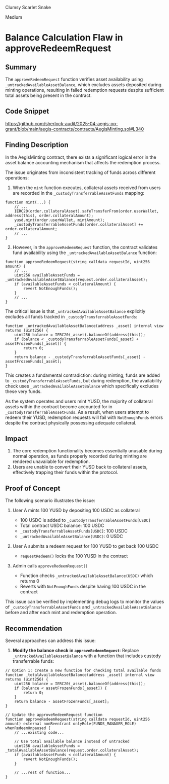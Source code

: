Clumsy Scarlet Snake

Medium

# Balance Calculation Flaw in approveRedeemRequest



## Summary
The `approveRedeemRequest` function verifies asset availability using `_untrackedAvailableAssetBalance`, which excludes assets deposited during minting operations, resulting in failed redemption requests despite sufficient total assets being present in the contract.

## Code Snippet 
https://github.com/sherlock-audit/2025-04-aegis-op-grant/blob/main/aegis-contracts/contracts/AegisMinting.sol#L340

## Finding Description
In the AegisMinting contract, there exists a significant logical error in the asset balance accounting mechanism that affects the redemption process.

The issue originates from inconsistent tracking of funds across different operations:

1. When the `mint` function executes, collateral assets received from users are recorded in the `_custodyTransferrableAssetFunds` mapping:
```solidity
function mint(...) {
    // ...
    IERC20(order.collateralAsset).safeTransferFrom(order.userWallet, address(this), order.collateralAmount);
    yusd.mint(order.userWallet, mintAmount);
    _custodyTransferrableAssetFunds[order.collateralAsset] += order.collateralAmount;
    // ...
}
```

2. However, in the `approveRedeemRequest` function, the contract validates fund availability using the `_untrackedAvailableAssetBalance` function:
```solidity
function approveRedeemRequest(string calldata requestId, uint256 amount) {
    // ...
    uint256 availableAssetFunds = _untrackedAvailableAssetBalance(request.order.collateralAsset);
    if (availableAssetFunds < collateralAmount) {
        revert NotEnoughFunds();
    }
    // ...
}
```

The critical issue is that `_untrackedAvailableAssetBalance` explicitly excludes all funds tracked in `_custodyTransferrableAssetFunds`:
```solidity
function _untrackedAvailableAssetBalance(address _asset) internal view returns (uint256) {
    uint256 balance = IERC20(_asset).balanceOf(address(this));
    if (balance < _custodyTransferrableAssetFunds[_asset] + assetFrozenFunds[_asset]) {
        return 0;
    }
    return balance - _custodyTransferrableAssetFunds[_asset] - assetFrozenFunds[_asset];
}
```

This creates a fundamental contradiction: during minting, funds are added to `_custodyTransferrableAssetFunds`, but during redemption, the availability check uses `_untrackedAvailableAssetBalance` which specifically excludes these very funds.

As the system operates and users mint YUSD, the majority of collateral assets within the contract become accounted for in `_custodyTransferrableAssetFunds`. As a result, when users attempt to redeem their YUSD, redemption requests will fail with `NotEnoughFunds` errors despite the contract physically possessing adequate collateral.

## Impact
1. The core redemption functionality becomes essentially unusable during normal operation, as funds properly recorded during minting are rendered unavailable for redemption.
2. Users are unable to convert their YUSD back to collateral assets, effectively trapping their funds within the protocol.
## Proof of Concept
The following scenario illustrates the issue:

1. User A mints 100 YUSD by depositing 100 USDC as collateral
   - 100 USDC is added to `_custodyTransferrableAssetFunds[USDC]`
   - Total contract USDC balance: 100 USDC
   - `_custodyTransferrableAssetFunds[USDC]`: 100 USDC
   - `_untrackedAvailableAssetBalance(USDC)`: 0 USDC

2. User A submits a redeem request for 100 YUSD to get back 100 USDC
   - `requestRedeem()` locks the 100 YUSD in the contract

3. Admin calls `approveRedeemRequest()`
   - Function checks `_untrackedAvailableAssetBalance(USDC)` which returns 0
   - Reverts with `NotEnoughFunds` despite having 100 USDC in the contract

This issue can be verified by implementing debug logs to monitor the values of `_custodyTransferrableAssetFunds` and `_untrackedAvailableAssetBalance` before and after each mint and redemption operation.

## Recommendation
Several approaches can address this issue:

1. **Modify the balance check in `approveRedeemRequest`**:
   Replace `_untrackedAvailableAssetBalance` with a function that includes custody transferrable funds:

```solidity
// Option 1: Create a new function for checking total available funds
function _totalAvailableAssetBalance(address _asset) internal view returns (uint256) {
    uint256 balance = IERC20(_asset).balanceOf(address(this));
    if (balance < assetFrozenFunds[_asset]) {
        return 0;
    }
    return balance - assetFrozenFunds[_asset];
}

// Update the approveRedeemRequest function
function approveRedeemRequest(string calldata requestId, uint256 amount) external nonReentrant onlyRole(FUNDS_MANAGER_ROLE) whenRedeemUnpaused {
    // ...existing code...
    
    // Use total available balance instead of untracked
    uint256 availableAssetFunds = _totalAvailableAssetBalance(request.order.collateralAsset);
    if (availableAssetFunds < collateralAmount) {
        revert NotEnoughFunds();
    }
    
    // ...rest of function...
}
```

